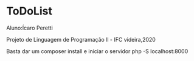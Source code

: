 # ToDoList
Aluno:Ícaro Peretti 


Projeto de Linguagem de Programação ll - IFC videira,2020


Basta dar um composer install e iniciar o servidor php -S localhost:8000
